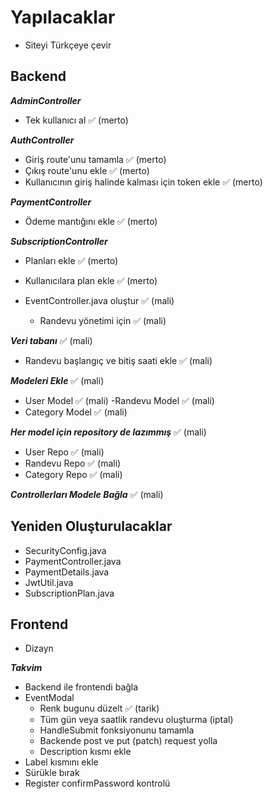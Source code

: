 # Yapılacaklar

- Siteyi Türkçeye çevir

## Backend

***AdminController***
- Tek kullanıcı al ✅ (merto)

***AuthController***
- Giriş route'unu tamamla ✅ (merto)
- Çıkış route'unu ekle ✅ (merto)
- Kullanıcının giriş halinde kalması için token ekle ✅ (merto)

***PaymentController***
- Ödeme mantığını ekle ✅ (merto)

***SubscriptionController***
- Planları ekle ✅ (merto)
- Kullanıcılara plan ekle ✅ (merto)

- EventController.java oluştur ✅ (mali)
    - Randevu yönetimi için ✅ (mali)

***Veri tabanı*** ✅ (mali)
- Randevu başlangıç ve bitiş saati ekle ✅ (mali)

***Modeleri Ekle*** ✅ (mali)
- User Model ✅ (mali)
-Randevu Model ✅ (mali)
- Category Model ✅ (mali)

***Her model için repository de lazımmış*** ✅ (mali) 
- User Repo ✅ (mali)
- Randevu Repo ✅ (mali)
- Category Repo ✅ (mali)

***Controllerları Modele Bağla*** ✅ (mali)

## Yeniden Oluşturulacaklar
- SecurityConfig.java
- PaymentController.java
- PaymentDetails.java
- JwtUtil.java
- SubscriptionPlan.java

## Frontend
- Dizayn

***Takvim***
- Backend ile frontendi bağla
- EventModal 
    - Renk bugunu düzelt ✅ (tarik)
    - Tüm gün veya saatlik randevu oluşturma (iptal)
    - HandleSubmit fonksiyonunu tamamla
    - Backende post ve put (patch) request yolla
    - Description kısmı ekle
- Label kısmını ekle
- Sürükle bırak
- Register confirmPassword kontrolü
